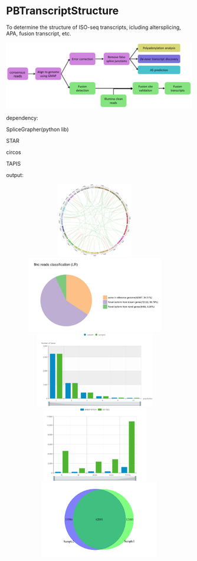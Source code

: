 # PBTranscriptStructure
To determine the structure of ISO-seq transcripts, icluding altersplicing, APA, fusion transcript, etc.

<p align="center">
  <img src="examplePlots/gene_structure_annot.png" width=700">
</p>

dependency:

SpliceGrapher(python lib)

STAR

circos

TAPIS

output:

<p align="center">
  <img src="examplePlots/circos.png" height=200"> &nbsp; &nbsp; &nbsp;
  <img src="examplePlots/isotype.png" height=200"> &nbsp; &nbsp; &nbsp;
  <img src="examplePlots/APA.png" height=200"> &nbsp; &nbsp; &nbsp;
  <img src="examplePlots/AS.png" height=200"> &nbsp; &nbsp; &nbsp;
  <img src="examplePlots/isoform_venn.png" height=200">
</p>
